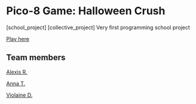 # Pico-8 Game: Halloween Crush
[school_project] [collective_project]
Very first programming school project

[Play here](https://www.lexaloffle.com/bbs/?tid=54887)

## Team members
[Alexis R.](https://github.com/realalexis)

[Anna T.](https://github.com/annatehiva) 

[Violaine D.](https://github.com/violaine-drt)  

